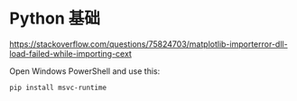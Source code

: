 # Python 基础

https://stackoverflow.com/questions/75824703/matplotlib-importerror-dll-load-failed-while-importing-cext

Open Windows PowerShell and use this:

```
pip install msvc-runtime
```



